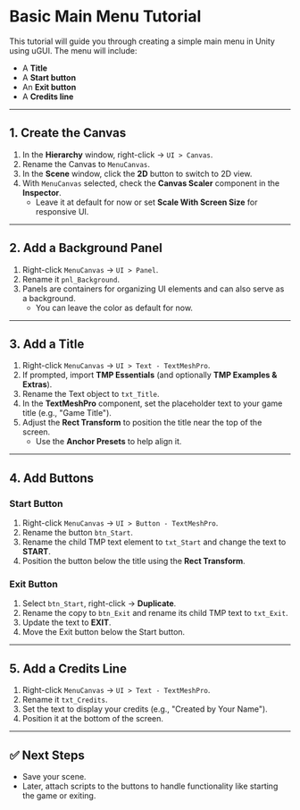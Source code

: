 # Basic Main Menu Tutorial

This tutorial will guide you through creating a simple main menu in Unity using uGUI. The menu will include:

- A **Title**
- A **Start button**
- An **Exit button**
- A **Credits line**

---

## 1. Create the Canvas

1. In the **Hierarchy** window, right-click → `UI > Canvas`.
2. Rename the Canvas to `MenuCanvas`.
3. In the **Scene** window, click the **2D** button to switch to 2D view.
4. With `MenuCanvas` selected, check the **Canvas Scaler** component in the **Inspector**.  
   - Leave it at default for now or set **Scale With Screen Size** for responsive UI.

---

## 2. Add a Background Panel

1. Right-click `MenuCanvas` → `UI > Panel`.
2. Rename it `pnl_Background`.
3. Panels are containers for organizing UI elements and can also serve as a background.  
   - You can leave the color as default for now.

---

## 3. Add a Title

1. Right-click `MenuCanvas` → `UI > Text - TextMeshPro`.
2. If prompted, import **TMP Essentials** (and optionally **TMP Examples & Extras**).
3. Rename the Text object to `txt_Title`.
4. In the **TextMeshPro** component, set the placeholder text to your game title (e.g., "Game Title").
5. Adjust the **Rect Transform** to position the title near the top of the screen.  
   - Use the **Anchor Presets** to help align it.

---

## 4. Add Buttons

### Start Button

1. Right-click `MenuCanvas` → `UI > Button - TextMeshPro`.
2. Rename the button `btn_Start`.
3. Rename the child TMP text element to `txt_Start` and change the text to **START**.
4. Position the button below the title using the **Rect Transform**.

### Exit Button

1. Select `btn_Start`, right-click → **Duplicate**.
2. Rename the copy to `btn_Exit` and rename its child TMP text to `txt_Exit`.
3. Update the text to **EXIT**.
4. Move the Exit button below the Start button.

---

## 5. Add a Credits Line

1. Right-click `MenuCanvas` → `UI > Text - TextMeshPro`.
2. Rename it `txt_Credits`.
3. Set the text to display your credits (e.g., "Created by Your Name").
4. Position it at the bottom of the screen.

---

## ✅ Next Steps

- Save your scene.
- Later, attach scripts to the buttons to handle functionality like starting the game or exiting.
